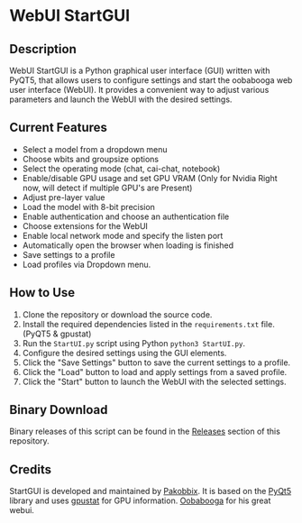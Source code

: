 # WebUI StartGUI

## Description
WebUI StartGUI is a Python graphical user interface (GUI) written with PyQT5, that allows users to configure settings and start the oobabooga web user interface (WebUI). It provides a convenient way to adjust various parameters and launch the WebUI with the desired settings.

## Current Features
- Select a model from a dropdown menu
- Choose wbits and groupsize options
- Select the operating mode (chat, cai-chat, notebook)
- Enable/disable GPU usage and set GPU VRAM (Only for Nvidia Right now, will detect if multiple GPU's are Present)
- Adjust pre-layer value
- Load the model with 8-bit precision
- Enable authentication and choose an authentication file
- Choose extensions for the WebUI
- Enable local network mode and specify the listen port
- Automatically open the browser when loading is finished
- Save settings to a profile
- Load profiles via Dropdown menu.

## How to Use
1. Clone the repository or download the source code.
2. Install the required dependencies listed in the `requirements.txt` file. (PyQT5 & gpustat)
3. Run the `StartUI.py` script using Python `python3 StartUI.py`.
4. Configure the desired settings using the GUI elements.
5. Click the "Save Settings" button to save the current settings to a profile.
6. Click the "Load" button to load and apply settings from a saved profile.
7. Click the "Start" button to launch the WebUI with the selected settings.


## Binary Download
Binary releases of this script can be found in the [Releases](https://github.com/your-username/your-repository/releases) section of this repository.

## Credits
StartGUI is developed and maintained by [Pakobbix](https://github.com/Pakobbix). 
It is based on the [PyQt5](https://pypi.org/project/PyQt5/) library and uses [gpustat](https://pypi.org/project/gpustat/) for GPU information.
[Oobabooga](https://github.com/oobabooga/text-generation-webui) for his great webui.

